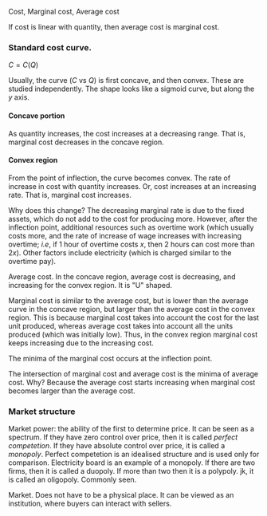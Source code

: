 Cost, Marginal cost, Average cost

If cost is linear with quantity, then average cost is marginal cost. 

### Standard cost curve.

$C=C(Q)$

Usually, the curve ($C$ vs $Q$) is first concave, and then convex. These are studied independently. The shape looks like a sigmoid curve, but along the $y$ axis. 

#### Concave portion

As quantity increases, the cost increases at a decreasing range. That is, marginal cost decreases in the concave region. 

#### Convex region

From the point of inflection, the curve becomes convex. The rate of increase in cost with quantity increases. Or, cost increases at an increasing rate. That is, marginal cost increases. 	

Why does this change? The decreasing marginal rate is due to the fixed assets, which do not add to the cost for producing more. However, after the inflection point, additional resources such as overtime work (which usually costs more, and the rate of increase of wage increases with increasing overtime; _i.e_, if 1 hour of overtime costs $x$, then 2 hours can cost more than $2x$). Other factors include electricity (which is charged similar to the overtime pay). 

Average cost. In the concave region, average cost is decreasing, and increasing for the convex region. It is "U" shaped. 

Marginal cost is similar to the average cost, but is lower than the average curve in the concave region, but larger than the average cost in the convex region. This is because marginal cost takes into account the cost for the last unit produced, whereas average cost takes into account all the units produced (which was initially low). Thus, in the convex region marginal cost keeps increasing due to the increasing cost. 

The minima of the marginal cost occurs at the inflection point.  

The intersection of marginal cost and average cost is the minima of average cost. Why? Because the average cost starts increasing when marginal cost becomes larger than the average cost. 

### Market structure

Market power: the ability of the first to determine price. It can be seen as a spectrum. If they have zero control over price, then it is called *perfect competetion*. If they have absolute control over price, it is called a *monopoly*. Perfect competetion is an idealised structure and is used only for comparison. Electricity board is an example of a monopoly. If there are two firms, then it is called a duopoly. If more than two then it is a polypoly. jk, it is called an oligopoly. Commonly seen. 

Market. Does not have to be a physical place. It can be viewed as an institution, where buyers can interact with sellers. 



